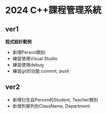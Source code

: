 # 2024 C++課程管理系統
## ver1
**程式設計範例**
- 新增Person類別:
- 練習使用Visual Studio
- 練習使用debug
- 練習git的功能:commit, push

## ver2
- 新增衍生自Person的Student, Teacher類別
- 新增列舉列別ClassName, Department
